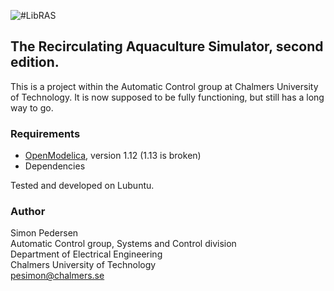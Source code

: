 ![#LibRAS](https://user-images.githubusercontent.com/8419918/31118741-bbecef3e-a82e-11e7-9c76-c6729b9389be.png)

## The Recirculating Aquaculture Simulator, second edition.

This is a project within the Automatic Control group at Chalmers University of Technology. It is now supposed to be fully functioning, but still has a long way to go.

### Requirements

+ [OpenModelica](https://openmodelica.org/), version 1.12 (1.13 is broken)
+ Dependencies

Tested and developed on Lubuntu.

### Author
Simon Pedersen\
Automatic Control group, Systems and Control division\
Department of Electrical Engineering\
Chalmers University of Technology\
[pesimon@chalmers.se](mailto:pesimon@chalmers.se)
